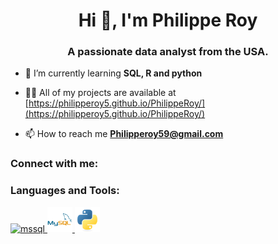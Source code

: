 <h1 align="center">Hi 👋, I'm Philippe Roy</h1>
<h3 align="center">A passionate data analyst from the USA.</h3>

- 🌱 I’m currently learning **SQL, R and python**

- 👨‍💻 All of my projects are available at [https://philipperoy5.github.io/PhilippeRoy/](https://philipperoy5.github.io/PhilippeRoy/)

- 📫 How to reach me **Philipperoy59@gmail.com**

<h3 align="left">Connect with me:</h3>
<p align="left">
</p>

<h3 align="left">Languages and Tools:</h3>
<p align="left"> <a href="https://www.microsoft.com/en-us/sql-server" target="_blank" rel="noreferrer"> <img src="https://www.svgrepo.com/show/303229/microsoft-sql-server-logo.svg" alt="mssql" width="40" height="40"/> </a> <a href="https://www.mysql.com/" target="_blank" rel="noreferrer"> <img src="https://raw.githubusercontent.com/devicons/devicon/master/icons/mysql/mysql-original-wordmark.svg" alt="mysql" width="40" height="40"/> </a> <a href="https://www.python.org" target="_blank" rel="noreferrer"> <img src="https://raw.githubusercontent.com/devicons/devicon/master/icons/python/python-original.svg" alt="python" width="40" height="40"/> </a> </p>
